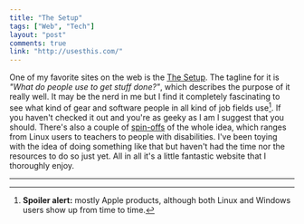```yaml
---
title: "The Setup"
tags: ["Web", "Tech"]
layout: "post"
comments: true
link: "http://usesthis.com/"
---
```


One of my favorite sites on the web is the [The Setup](http://usesthis.com/).
The tagline for it is *"What do people use to get stuff done?"*, which describes
the purpose of it really well. It may be the nerd in me but I find it completely
fascinating to see what kind of gear and software people in all kind of job
fields use[^20121202-1]. If you haven't checked it out and you're as geeky as
I am I suggest that you should. There's also a couple of
[spin-offs](http://usesthis.com/community/) of the whole idea, which ranges from
Linux users to teachers to people with disabilities. I've been toying with the
idea of doing something like that but haven't had the time nor the resources to
do so just yet. All in all it's a little fantastic website that I thoroughly
enjoy.

* * *

[^20121202-1]: **Spoiler alert:** mostly Apple products, although both Linux and Windows users show up from time to time.
